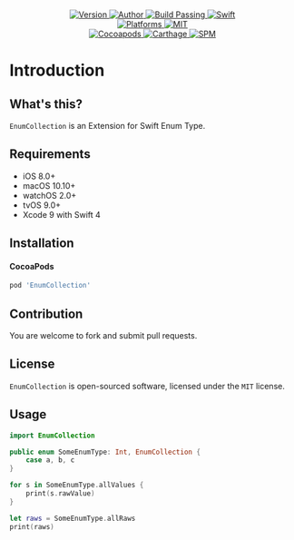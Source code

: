 
<p align="center">
  <!-- <img src="" alt="EnumCollection"> -->
  <br/><a href="https://cocoapods.org/pods/EnumCollection">
  <img alt="Version" src="https://img.shields.io/badge/version-1.2.0-brightgreen.svg">
  <img alt="Author" src="https://img.shields.io/badge/author-Meniny-blue.svg">
  <img alt="Build Passing" src="https://img.shields.io/badge/build-passing-brightgreen.svg">
  <img alt="Swift" src="https://img.shields.io/badge/swift-4.0%2B-orange.svg">
  <br/>
  <img alt="Platforms" src="https://img.shields.io/badge/platform-macOS%20%7C%20iOS%20%7C%20watchOS%20%7C%20tvOS-lightgrey.svg">
  <img alt="MIT" src="https://img.shields.io/badge/license-MIT-blue.svg">
  <br/>
  <img alt="Cocoapods" src="https://img.shields.io/badge/cocoapods-compatible-brightgreen.svg">
  <img alt="Carthage" src="https://img.shields.io/badge/carthage-working%20on-red.svg">
  <img alt="SPM" src="https://img.shields.io/badge/swift%20package%20manager-working%20on-red.svg">
  </a>
</p>

# Introduction

## What's this?

`EnumCollection` is an Extension for Swift Enum Type.

## Requirements

* iOS 8.0+
* macOS 10.10+
* watchOS 2.0+
* tvOS 9.0+
* Xcode 9 with Swift 4

## Installation

#### CocoaPods

```ruby
pod 'EnumCollection'
```

## Contribution

You are welcome to fork and submit pull requests.

## License

`EnumCollection` is open-sourced software, licensed under the `MIT` license.

## Usage

```swift
import EnumCollection

public enum SomeEnumType: Int, EnumCollection {
    case a, b, c
}

for s in SomeEnumType.allValues {
    print(s.rawValue)
}

let raws = SomeEnumType.allRaws
print(raws)
```
